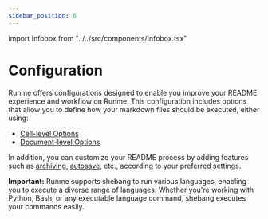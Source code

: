 ```yaml
---
sidebar_position: 6
---
```


import Infobox from "../../src/components/Infobox.tsx"

# Configuration

Runme offers configurations designed to enable you improve your README experience and workflow on Runme. This configuration includes options that allow you to define how your markdown files should be executed, either using:

* [Cell-level Options](../configuration/cell-level)
* [Document-level Options](../configuration/document-level)

In addition, you can customize your README process by adding features such as [archiving](../configuration/archiving), [autosave](../configuration/auto-save), etc., according to your preferred settings.

**Important:** Runme supports shebang to run various languages, enabling you to execute a diverse range of languages. Whether you're working with Python, Bash, or any executable language command, shebang executes your commands easily.
